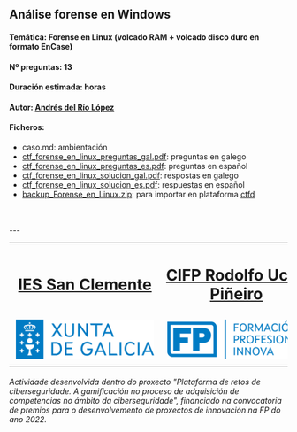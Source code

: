 ## Análise forense en Windows


#### Temática: Forense en Linux (volcado RAM + volcado disco duro en formato EnCase)
#### Nº preguntas: 13
#### Duración estimada: horas
#### Autor: [Andrés del Río López](https://twitter.com/Andr3sdelRio)
#### Ficheros:
- caso.md: ambientación
- [ctf_forense_en_linux_preguntas_gal.pdf](ctf_forense_en_linux_preguntas_gal.pdf): preguntas en galego
- [ctf_forense_en_linux_preguntas_es.pdf](ctf_forense_en_linux_preguntas_es.pdf): preguntas en español
- [ctf_forense_en_linux_solucion_gal.pdf](ctf_forense_en_linux_solucion_gal.pdf): respostas en galego
- [ctf_forense_en_linux_solucion_es.pdf](ctf_forense_en_linux_solucion_es.pdf): respuestas en español
- [backup_Forense_en_Linux.zip](backup_Forense_en_Linux.zip): para importar en plataforma [ctfd](https://github.com/CTFd/CTFd)
<br>
<br>
---
<br>
<table align="center" cellspacing="50">
<tr>
   <td><h1 align=center><a href="https://www.iessanclemente.net/" target="_blank">IES San Clemente</a></h1></td>
   <td><h1 align=center><a href="https://www.cifprodolfoucha.es/"  target="_blank">CIFP Rodolfo Ucha Piñeiro</a></h1></td>
</tr>
<tr>
    <td><a href="https://www.edu.xunta.gal/" target="_blank"><img class="w-100 mx-auto d-block" style="max-width: 250px;padding: 5px;" src="../imagenes/logo_xunta_positivo.png" /></a></td>
    <td><a href="https://www.edu.xunta.gal/fp/convocatoria-innovacion-2022" target="_blank"><img class="w-100 mx-auto d-block" style="max-width: 250px;padding: 5px;" src="../imagenes/composicion_formacion_profesional_innova.png" /></a></td>
</tr>
</table>
      <p> </p>
      <h6>Actividade desenvolvida dentro do proxecto "Plataforma de retos de ciberseguridade. A gamificación no proceso de adquisición de competencias no ámbito da ciberseguridade", financiado na convocatoria de premios para o desenvolvemento de proxectos de innovación na FP do ano 2022.</h6>
